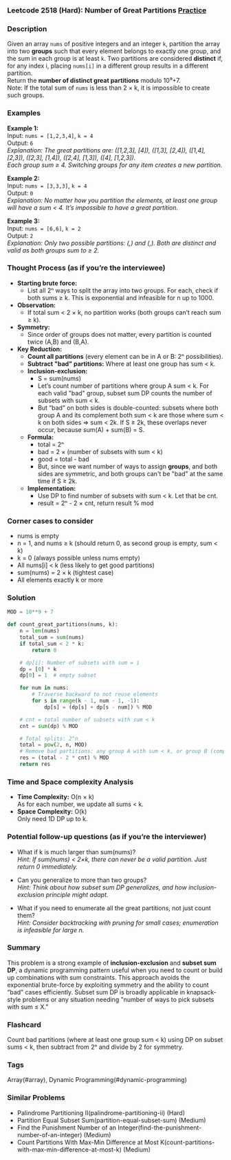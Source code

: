 ### Leetcode 2518 (Hard): Number of Great Partitions [Practice](https://leetcode.com/problems/number-of-great-partitions)

### Description  
Given an array `nums` of positive integers and an integer `k`, partition the array into two **groups** such that every element belongs to exactly one group, and the sum in each group is at least `k`. Two partitions are considered **distinct** if, for any index i, placing `nums[i]` in a different group results in a different partition.  
Return the **number of distinct great partitions** modulo 10⁹+7.  
Note: If the total sum of `nums` is less than 2 × k, it is impossible to create such groups.

### Examples  

**Example 1:**  
Input: `nums = [1,2,3,4]`, `k = 4`  
Output: `6`  
*Explanation: The great partitions are: ([1,2,3], [4]), ([1,3], [2,4]), ([1,4], [2,3]), ([2,3], [1,4]), ([2,4], [1,3]), ([4], [1,2,3]).  
Each group sum ≥ 4. Switching groups for any item creates a new partition.*

**Example 2:**  
Input: `nums = [3,3,3]`, `k = 4`  
Output: `0`  
*Explanation: No matter how you partition the elements, at least one group will have a sum < 4. It’s impossible to have a great partition.*

**Example 3:**  
Input: `nums = [6,6]`, `k = 2`  
Output: `2`  
*Explanation: Only two possible partitions: (,) and (,). Both are distinct and valid as both groups sum to ≥ 2.*

### Thought Process (as if you’re the interviewee)  
- **Starting brute force:**  
  - List all 2ⁿ ways to split the array into two groups. For each, check if both sums ≥ k. This is exponential and infeasible for n up to 1000.
- **Observation:**  
  - If total sum < 2 × k, no partition works (both groups can’t reach sum ≥ k).
- **Symmetry:**  
  - Since order of groups does not matter, every partition is counted twice (A,B) and (B,A).
- **Key Reduction:**  
  - **Count all partitions** (every element can be in A or B: 2ⁿ possibilities).
  - **Subtract "bad" partitions:** Where at least one group has sum < k.
  - **Inclusion-exclusion:**  
      - S = sum(nums)
      - Let’s count number of partitions where group A sum < k. For each valid "bad" group, subset sum DP counts the number of subsets with sum < k.
      - But “bad” on both sides is double-counted: subsets where both group A and its complement both sum < k are those where sum < k on both sides ⇒ sum < 2k. If S ≥ 2k, these overlaps never occur, because sum(A) + sum(B) = S.
  - **Formula:**  
      - total = 2ⁿ  
      - bad = 2 × (number of subsets with sum < k)  
      - good = total - bad
      - But, since we want number of ways to assign **groups**, and both sides are symmetric, and both groups can't be "bad" at the same time if S ≥ 2k.
  - **Implementation:**  
      - Use DP to find number of subsets with sum < k. Let that be cnt.
      - result = 2ⁿ - 2 × cnt, return result % mod

### Corner cases to consider  
- nums is empty
- n = 1, and nums ≥ k (should return 0, as second group is empty, sum < k)
- k = 0 (always possible unless nums empty)
- All nums[i] < k (less likely to get good partitions)
- sum(nums) = 2 × k (tightest case)
- All elements exactly k or more

### Solution

```python
MOD = 10**9 + 7

def count_great_partitions(nums, k):
    n = len(nums)
    total_sum = sum(nums)
    if total_sum < 2 * k:
        return 0

    # dp[i]: Number of subsets with sum = i
    dp = [0] * k
    dp[0] = 1  # empty subset

    for num in nums:
        # Traverse backward to not reuse elements
        for s in range(k - 1, num - 1, -1):
            dp[s] = (dp[s] + dp[s - num]) % MOD

    # cnt = total number of subsets with sum < k
    cnt = sum(dp) % MOD

    # Total splits: 2^n
    total = pow(2, n, MOD)
    # Remove bad partitions: any group A with sum < k, or group B (complement) sum < k
    res = (total - 2 * cnt) % MOD
    return res
```

### Time and Space complexity Analysis  

- **Time Complexity:** O(n × k)  
  As for each number, we update all sums < k.
- **Space Complexity:** O(k)  
  Only need 1D DP up to k.

### Potential follow-up questions (as if you’re the interviewer)  

- What if k is much larger than sum(nums)?  
  *Hint: If sum(nums) < 2×k, there can never be a valid partition. Just return 0 immediately.*

- Can you generalize to more than two groups?  
  *Hint: Think about how subset sum DP generalizes, and how inclusion-exclusion principle might adapt.*

- What if you need to enumerate all the great partitions, not just count them?  
  *Hint: Consider backtracking with pruning for small cases; enumeration is infeasible for large n.*

### Summary
This problem is a strong example of **inclusion-exclusion** and **subset sum DP**, a dynamic programming pattern useful when you need to count or build up combinations with sum constraints. This approach avoids the exponential brute-force by exploiting symmetry and the ability to count “bad” cases efficiently. Subset sum DP is broadly applicable in knapsack-style problems or any situation needing "number of ways to pick subsets with sum ≤ X."


### Flashcard
Count bad partitions (where at least one group sum < k) using DP on subset sums < k, then subtract from 2ⁿ and divide by 2 for symmetry.

### Tags
Array(#array), Dynamic Programming(#dynamic-programming)

### Similar Problems
- Palindrome Partitioning II(palindrome-partitioning-ii) (Hard)
- Partition Equal Subset Sum(partition-equal-subset-sum) (Medium)
- Find the Punishment Number of an Integer(find-the-punishment-number-of-an-integer) (Medium)
- Count Partitions With Max-Min Difference at Most K(count-partitions-with-max-min-difference-at-most-k) (Medium)